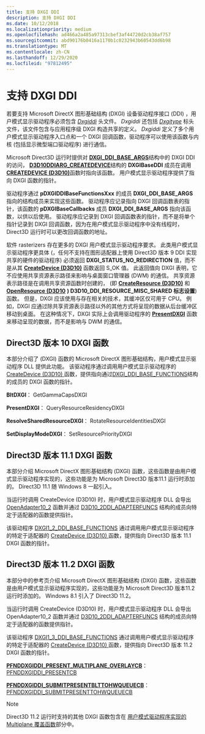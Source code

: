 ```yaml
---
title: 支持 DXGI DDI
description: 支持 DXGI DDI
ms.date: 10/12/2018
ms.localizationpriority: medium
ms.openlocfilehash: ad466a2a485a97313cbef3af44720d2cb38af757
ms.sourcegitcommit: abd90176b0416a1170b1c0232943b60543dd6b98
ms.translationtype: MT
ms.contentlocale: zh-CN
ms.lasthandoff: 12/29/2020
ms.locfileid: "97812495"
---
```

# <a name="supporting-the-dxgi-ddi"></a>支持 DXGI DDI

若要支持 Microsoft DirectX 图形基础结构 (DXGI) 设备驱动程序接口 (DDI) ，用户模式显示驱动程序必须包含 [*Dxgiddi*](/windows-hardware/drivers/ddi/dxgiddi) 头文件。 *Dxgiddi* 还包括 [*Dxgitype*](/windows-hardware/drivers/ddi/dxgitype) 标头文件，该文件包含与应用程序级 DXGI 构造共享的定义。 *Dxgiddi* 定义了多个用户模式显示驱动程序入口点和一个 DXGI 回调函数，驱动程序可以使用该函数与内核 (包括显示微型端口驱动程序) 进行通信。

Microsoft Direct3D 运行时提供对 [**DXGI_DDI_BASE_ARGS**](/windows-hardware/drivers/ddi/dxgiddi/ns-dxgiddi-dxgi_ddi_base_args)结构中的 DXGI DDI 的访问， [**D3D10DDIARG_CREATEDEVICE**](/windows-hardware/drivers/ddi/d3d10umddi/ns-d3d10umddi-d3d10ddiarg_createdevice)结构的 **DXGIBaseDDI** 成员在调用 [**CREATEDEVICE (D3D10)**](/windows-hardware/drivers/ddi/d3d10umddi/nc-d3d10umddi-pfnd3d10ddi_createdevice)函数时指向该函数。 用户模式显示驱动程序提供了指向 DXGI 函数的指针。

驱动程序通过 **pDXGIDDIBaseFunctionsXxx** 的成员 **DXGI_DDI_BASE_ARGS** 指向的结构成员来实现这些函数。 驱动程序应记录指向 DXGI 回调函数表的指针，该函数的 **pDXGIBaseCallbacks** 成员 **DXGI_DDI_BASE_ARGS** 指向该函数，以供以后使用。 驱动程序应记录到 DXGI 回调函数表的指针，而不是将单个指针记录到 DXGI 回调函数，因为在用户模式显示驱动程序中没有线程时，Direct3D 运行时可以更改回调函数的地址。

软件 rasterizers 存在更多的 DXGI 用户模式显示驱动程序要求。 此类用户模式显示驱动程序更具体 (，任何不支持在图形适配器上使用 Direct3D 版本 9 DDI 实现共享的硬件的驱动程序) 必须返回 **DXGI_STATUS_NO_REDIRECTION** 值，而不是从其 [**CreateDevice (D3D10)**](/windows-hardware/drivers/ddi/d3d10umddi/nc-d3d10umddi-pfnd3d10ddi_createdevice) 函数返回 S_OK 值。 此返回值向 DXGI 表明，它不应使用共享资源表示路径来影响与桌面窗口管理器 (DWM) 的通信。 共享资源表示路径是在调用共享资源函数时创建的， (即 [**CreateResource (D3D10)**](/windows-hardware/drivers/ddi/d3d10umddi/nc-d3d10umddi-pfnd3d10ddi_createresource) 和 [**OpenResource (D3D10**](/windows-hardware/drivers/ddi/d3d10umddi/nc-d3d10umddi-pfnd3d10ddi_openresource) **) D3D10_DDI_RESOURCE_MISC_SHARED 标志设置**) 函数。 但是，DXGI 应该使用与存在相关的技术，其缓冲区仅可用于 CPU。 例如，DXGI 应通过除共享资源表示路径以外的其他方式将呈现的数据从后台缓冲区移动到桌面。 在这种情况下，DXGI 实际上会调用驱动程序的 [**PresentDXGI**](/windows-hardware/drivers/ddi/dxgiddi/ns-dxgiddi-dxgi_ddi_base_functions) 函数来移动呈现的数据，而不是影响与 DWM 的通信。

## <a name="direct3d-version-10-dxgi-functions"></a>Direct3D 版本 10 DXGI 函数

本部分介绍了 (DXGI) 函数的 Microsoft DirectX 图形基础结构，用户模式显示驱动程序 DLL 提供此功能。 该驱动程序通过调用用户模式显示驱动程序的[CreateDevice (D3D10) ](/windows-hardware/drivers/ddi/d3d10umddi/nc-d3d10umddi-pfnd3d10ddi_createdevice)函数，提供指向通过[DXGI_DDI_BASE_FUNCTIONS](/windows-hardware/drivers/ddi/dxgiddi/ns-dxgiddi-dxgi_ddi_base_functions)结构的成员的 DXGI 函数的指针。

**BltDXGI**： GetGammaCapsDXGI

**PresentDXGI**： QueryResourceResidencyDXGI

**ResolveSharedResourceDXGI**： RotateResourceIdentitiesDXGI

**SetDisplayModeDXGI**： SetResourcePriorityDXGI

## <a name="direct3d-version-111-dxgi-functions"></a>Direct3D 版本 11.1 DXGI 函数

本部分介绍 Microsoft DirectX 图形基础结构 (DXGI) 函数，这些函数是由用户模式显示驱动程序实现的，这些功能是为 Microsoft Direct3D 版本11.1 运行时添加的。 Direct3D 11.1 随 Windows 8 一起引入。

当运行时调用 CreateDevice (D3D10) 时，用户模式显示驱动程序 DLL 会导出 [OpenAdapter10_2](/windows-hardware/drivers/ddi/d3d10umddi/nc-d3d10umddi-pfnd3d10ddi_openadapter) 函数并通过 [D3D10_2DDI_ADAPTERFUNCS](/windows-hardware/drivers/ddi/d3d10umddi/ns-d3d10umddi-d3d10_2ddi_adapterfuncs) 结构的成员向特定于适配器的函数提供指针。

该驱动程序 [DXGI1_2_DDI_BASE_FUNCTIONS](/windows-hardware/drivers/ddi/dxgiddi/ns-dxgiddi-dxgi1_2_ddi_base_functions) 通过调用用户模式显示驱动程序的特定于适配器的 [CreateDevice (D3D10) ](/windows-hardware/drivers/ddi/d3d10umddi/nc-d3d10umddi-pfnd3d10ddi_createdevice) 函数，提供指向 Direct3D 版本 11.1 DXGI 函数的指针。

## <a name="direct3d-version-112-dxgi-functions"></a>Direct3D 版本 11.2 DXGI 函数

本部分中的参考页介绍 Microsoft DirectX 图形基础结构 (DXGI) 函数，这些函数是由用户模式显示驱动程序实现的，这些功能是为 Microsoft Direct3D 版本11.2 运行时添加的。 Windows 8.1 引入了 Direct3D 11.2。

当运行时调用 CreateDevice (D3D10) 时，用户模式显示驱动程序 DLL 会导出 OpenAdapter10_2 函数并通过 [D3D10_2DDI_ADAPTERFUNCS](/windows-hardware/drivers/ddi/d3d10umddi/ns-d3d10umddi-d3d10_2ddi_adapterfuncs) 结构的成员向特定于适配器的函数提供指针。

该驱动程序 [DXGI1_3_DDI_BASE_FUNCTIONS](/windows-hardware/drivers/ddi/dxgiddi/ns-dxgiddi-dxgi1_3_ddi_base_functions) 通过调用用户模式显示驱动程序的特定于适配器的 [CreateDevice (D3D10) ](/windows-hardware/drivers/ddi/d3d10umddi/nc-d3d10umddi-pfnd3d10ddi_createdevice) 函数，提供指向 Direct3D 版本 11.2 DXGI 函数的指针。

**[PFNDDXGIDDI_PRESENT_MULTIPLANE_OVERLAYCB](/windows-hardware/drivers/ddi/dxgiddi/nc-dxgiddi-pfnddxgiddi_present_multiplane_overlaycb)**： [PFNDDXGIDDI_PRESENTCB](/windows-hardware/drivers/ddi/dxgiddi/nc-dxgiddi-pfnddxgiddi_presentcb)

**[PFNDDXGIDDI_SUBMITPRESENTBLTTOHWQUEUECB](/windows-hardware/drivers/ddi/dxgiddi/nc-dxgiddi-pfnddxgiddi_submitpresentblttohwqueuecb)**： [PFNDDXGIDDI_SUBMITPRESENTTOHWQUEUECB](/windows-hardware/drivers/ddi/dxgiddi/nc-dxgiddi-pfnddxgiddi_submitpresenttohwqueuecb)

> [!NOTE]
> Direct3D 11.2 运行时支持的其他 DXGI 函数包含在 [用户模式驱动程序实现的 Multiplane 覆盖函数](multiplane-overlay-support.md)部分中。

